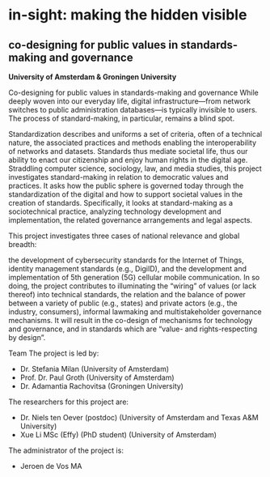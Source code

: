in-sight: making the hidden visible
===================================

co-designing for public values in standards-making and governance
-----------------------------------------------------------------

**University of Amsterdam & Groningen University**

Co-designing for public values in standards-making and governance
While deeply woven into our everyday life, digital infrastructure—from network switches to public administration databases—is typically invisible to users. The process of standard-making, in particular, remains a blind spot.

Standardization describes and uniforms a set of criteria, often of a technical nature, the associated practices and methods enabling the interoperability of networks and datasets. Standards thus mediate societal life, thus our ability to enact our citizenship and enjoy human rights in the digital age. Straddling computer science, sociology, law, and media studies, this project investigates standard-making in relation to democratic values and practices. It asks how the public sphere is governed today through the standardization of the digital and how to support societal values in the creation of standards. Specifically, it looks at standard-making as a sociotechnical practice, analyzing technology development and implementation, the related governance arrangements and legal aspects.

This project investigates three cases of national relevance and global breadth:

the development of cybersecurity standards for the Internet of Things,
identity management standards (e.g., DigiID), and
the development and implementation of 5th generation (5G) cellular mobile communication.
In so doing, the project contributes to illuminating the “wiring” of values (or lack thereof) into technical standards, the relation and the balance of power between a variety of public (e.g., states) and private actors (e.g., the industry, consumers), informal lawmaking and multistakeholder governance mechanisms. It will result in the co-design of mechanisms for technology and governance, and in standards which are “value- and rights-respecting by design”.

Team
The project is led by:

* Dr. Stefania Milan (University of Amsterdam)
* Prof. Dr. Paul Groth (University of Amsterdam)
* Dr. Adamantia Rachovitsa (Groningen University)

The researchers for this project are:

* Dr. Niels ten Oever (postdoc) (University of Amsterdam and Texas A&M University)
* Xue Li MSc (Effy) (PhD student) (University of Amsterdam)

The administrator of the project is:

* Jeroen de Vos MA
